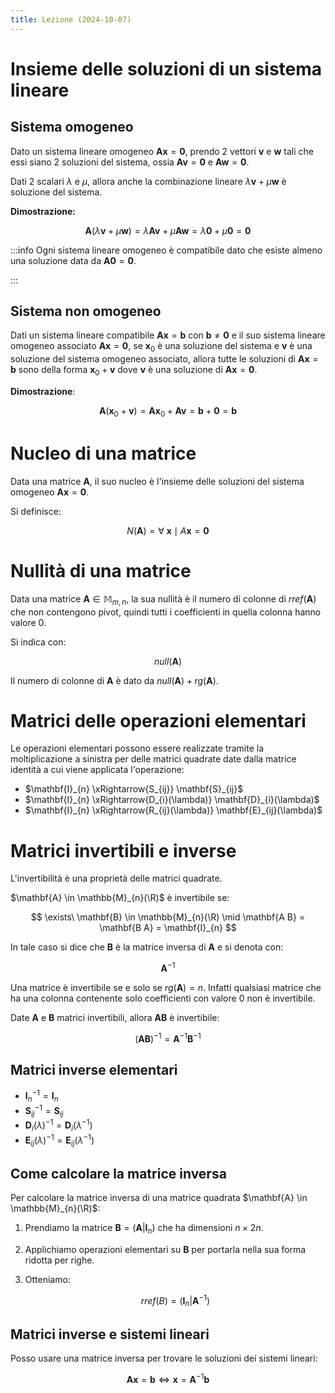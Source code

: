 ```yaml
---
title: Lezione (2024-10-07)
---
```


# Insieme delle soluzioni di un sistema lineare

## Sistema omogeneo

Dato un sistema lineare omogeneo $\mathbf{A} \mathbf{x} = \mathbf{0}$, prendo 2
vettori $\mathbf{v}$ e $\mathbf{w}$ tali che essi siano 2 soluzioni del sistema,
ossia $\mathbf{A} \mathbf{v} = \mathbf{0}$ e
$\mathbf{A} \mathbf{w} = \mathbf{0}$.

Dati 2 scalari $\lambda$ e $\mu$, allora anche la combinazione lineare
$\lambda \mathbf{v} + \mu \mathbf{w}$ è soluzione del sistema.

**Dimostrazione:**

$$
\mathbf{A} (\lambda \mathbf{v} + \mu \mathbf{w}) = \lambda \mathbf{A} \mathbf{v} + \mu \mathbf{A} \mathbf{w} = \lambda \mathbf{0} + \mu \mathbf{0} = \mathbf{0}
$$

:::info Ogni sistema lineare omogeneo è compatibile dato che esiste almeno una
soluzione data da $\mathbf{A} \mathbf{0} = \mathbf{0}$.

:::

## Sistema non omogeneo

Dati un sistema lineare compatibile $\mathbf{A} \mathbf{x} = \mathbf{b}$ con
$\mathbf{b} \neq \mathbf{0}$ e il suo sistema lineare omogeneo associato
$\mathbf{A} \mathbf{x} = \mathbf{0}$, se $\mathbf{x}_{0}$ è una soluzione del
sistema e $\mathbf{v}$ è una soluzione del sistema omogeneo associato, allora
tutte le soluzioni di $\mathbf{A} \mathbf{x} = \mathbf{b}$ sono della forma
$\mathbf{x}_{0} + \mathbf{v}$ dove $\mathbf{v}$ è una soluzione di
$\mathbf{A} \mathbf{x} = \mathbf{0}$.

**Dimostrazione**:

$$
\mathbf{A} (\mathbf{x}_{0} + \mathbf{v}) = \mathbf{A} \mathbf{x}_{0} + \mathbf{A} \mathbf{v} = \mathbf{b} + \mathbf{0} = \mathbf{b}
$$

# Nucleo di una matrice

Data una matrice $\mathbf{A}$, il suo nucleo è l'insieme delle soluzioni del
sistema omogeneo $\mathbf{A} \mathbf{x} = \mathbf{0}$.

Si definisce:

$$
N(\mathbf{A}) = \forall\ \mathbf{x} \mid A \mathbf{x} = \mathbf{0}
$$

# Nullità di una matrice

Data una matrice $\mathbf{A} \in \mathbb{M}_{m, n}$, la sua nullità è il numero
di colonne di $rref(\mathbf{A})$ che non contengono pivot, quindi tutti i
coefficienti in quella colonna hanno valore $0$.

Si indica con:

$$
null(\mathbf{A})
$$

Il numero di colonne di $\mathbf{A}$ è dato da
$null(\mathbf{A}) + rg(\mathbf{A})$.

# Matrici delle operazioni elementari

Le operazioni elementari possono essere realizzate tramite la moltiplicazione a
sinistra per delle matrici quadrate date dalla matrice identità a cui viene
applicata l'operazione:

- $\mathbf{I}_{n} \xRightarrow{S_{ij}} \mathbf{S}_{ij}$
- $\mathbf{I}_{n} \xRightarrow{D_{i}(\lambda)} \mathbf{D}_{i}(\lambda)$
- $\mathbf{I}_{n} \xRightarrow{R_{ij}(\lambda)} \mathbf{E}_{ij}(\lambda)$

# Matrici invertibili e inverse

L'invertibilità è una proprietà delle matrici quadrate.

$\mathbf{A} \in \mathbb{M}_{n}(\R)$ è invertibile se:

$$
\exists\ \mathbf{B} \in \mathbb{M}_{n}(\R) \mid \mathbf{A B} = \mathbf{B A} = \mathbf{I}_{n}
$$

In tale caso si dice che $\mathbf{B}$ è la matrice inversa di $\mathbf{A}$ e si
denota con:

$$
\mathbf{A}^{-1}
$$

Una matrice è invertibile se e solo se $rg(\mathbf{A}) = n$. Infatti qualsiasi
matrice che ha una colonna contenente solo coefficienti con valore $0$ non è
invertibile.

Date $\mathbf{A}$ e $\mathbf{B}$ matrici invertibili, allora $\mathbf{A B}$ è
invertibile:

$$
(\mathbf{A B})^{-1} = \mathbf{A}^{-1} \mathbf{B}^{-1}
$$

## Matrici inverse elementari

- $\mathbf{I}_{n}^{-1} = \mathbf{I}_{n}$
- $\mathbf{S}_{ij}^{-1} = \mathbf{S}_{ij}$
- $\mathbf{D}_{i}(\lambda)^{-1} = \mathbf{D}_{i}(\lambda^{-1})$
- $\mathbf{E}_{ij}(\lambda)^{-1} = \mathbf{E}_{ij}(\lambda^{-1})$

## Come calcolare la matrice inversa

Per calcolare la matrice inversa di una matrice quadrata
$\mathbf{A} \in \mathbb{M}_{n}(\R)$:

1. Prendiamo la matrice $\mathbf{B} = (\mathbf{A} | \mathbf{I}_{n})$ che ha
   dimensioni $n \times 2n$.
2. Applichiamo operazioni elementari su $\mathbf{B}$ per portarla nella sua
   forma ridotta per righe.
3. Otteniamo:

   $$
   rref(B) = (\mathbf{I}_{n} | \mathbf{A}^{-1})
   $$

## Matrici inverse e sistemi lineari

Posso usare una matrice inversa per trovare le soluzioni dei sistemi lineari:

$$
\mathbf{A} \mathbf{x} = \mathbf{b} \iff \mathbf{x} = \mathbf{A}^{-1} \mathbf{b}
$$
